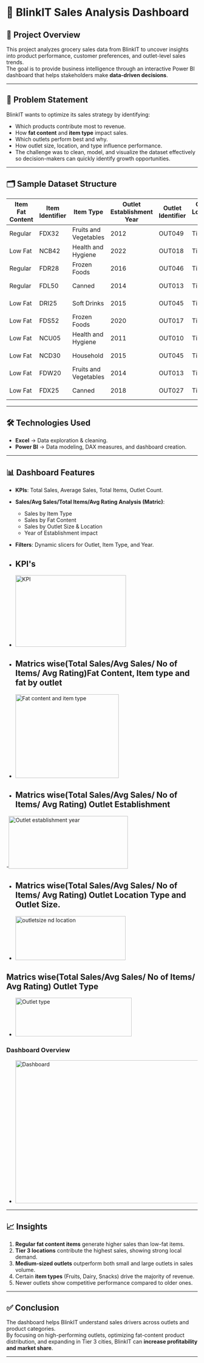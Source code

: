 # 🛒 BlinkIT Sales Analysis Dashboard  

## 📌 Project Overview  
This project analyzes grocery sales data from BlinkIT to uncover insights into product performance, customer preferences, and outlet-level sales trends.  
The goal is to provide business intelligence through an interactive Power BI dashboard that helps stakeholders make **data-driven decisions**.  

---

## 🎯 Problem Statement  
BlinkIT wants to optimize its sales strategy by identifying:  
- Which products contribute most to revenue.  
- How **fat content** and **item type** impact sales.  
- Which outlets perform best and why.  
- How outlet size, location, and type influence performance.
- The challenge was to clean, model, and visualize the dataset effectively so decision-makers can quickly identify growth opportunities.

---

## 🗂 Sample Dataset Structure  

| Item Fat Content | Item Identifier | Item Type            | Outlet Establishment Year | Outlet Identifier | Outlet Location Type | Outlet Size | Outlet Type           | Item Visibility | Item Weight | Sales    | Rating |
|------------------|-----------------|----------------------|---------------------------|------------------|----------------------|-------------|-----------------------|----------------|-------------|----------|--------|
| Regular          | FDX32           | Fruits and Vegetables| 2012                      | OUT049           | Tier 1               | Medium      | Supermarket Type1     | 0.1000135      | 15.1        | 145.4786 | 5      |
| Low Fat          | NCB42           | Health and Hygiene   | 2022                      | OUT018           | Tier 3               | Medium      | Supermarket Type2     | 0.008596051    | 11.8        | 115.3492 | 5      |
| Regular          | FDR28           | Frozen Foods         | 2016                      | OUT046           | Tier 1               | Small       | Supermarket Type1     | 0.025896485    | 13.85       | 165.021  | 5      |
| Regular          | FDL50           | Canned               | 2014                      | OUT013           | Tier 3               | High        | Supermarket Type1     | 0.042277867    | 12.15       | 126.5046 | 5      |
| Low Fat          | DRI25           | Soft Drinks          | 2015                      | OUT045           | Tier 2               | Small       | Supermarket Type1     | 0.033970195    | 19.6        | 55.1614  | 5      |
| Low Fat          | FDS52           | Frozen Foods         | 2020                      | OUT017           | Tier 2               | Small       | Supermarket Type1     | 0.005505481    | 8.89        | 102.4016 | 5      |
| Low Fat          | NCU05           | Health and Hygiene   | 2011                      | OUT010           | Tier 3               | Small       | Grocery Store         | 0.098312421    | 11.8        | 81.4618  | 5      |
| Low Fat          | NCD30           | Household            | 2015                      | OUT045           | Tier 2               | Small       | Supermarket Type1     | 0.026903714    | 19.7        | 96.0726  | 5      |
| Low Fat          | FDW20           | Fruits and Vegetables| 2014                      | OUT013           | Tier 3               | High        | Supermarket Type1     | 0.024129332    | 20.75       | 124.173  | 5      |
| Low Fat          | FDX25           | Canned               | 2018                      | OUT027           | Tier 3               | Medium      | Supermarket Type3     | 0.101561568    | —           | 181.9292 | 5      |


---

## 🛠️ Technologies Used  
- **Excel** → Data exploration & cleaning.  
- **Power BI** → Data modeling, DAX measures, and dashboard creation.  

---

## 📊 Dashboard Features  
- **KPIs**: Total Sales, Average Sales, Total Items, Outlet Count.  
- **Sales/Avg Sales/Total Items/Avg Rating Analysis (Matric)**:  
  - Sales by Item Type  
  - Sales by Fat Content  
  - Sales by Outlet Size & Location  
  - Year of Establishment impact  
- **Filters**: Dynamic slicers for Outlet, Item Type, and Year.

- ## KPI's 
- <img width="291" height="189" alt="KPI" src="https://github.com/user-attachments/assets/4c82a03b-329f-4ebc-be8c-b9928203b723" />

- ## Matrics wise(Total Sales/Avg Sales/ No of Items/ Avg Rating)Fat Content, Item type and fat by outlet
- <img width="272" height="221" alt="Fat content and item type" src="https://github.com/user-attachments/assets/4792d01e-64e9-4d39-a573-2e2c57dddb76" />

- ## Matrics wise(Total Sales/Avg Sales/ No of Items/ Avg Rating) Outlet Establishment
-<img width="314" height="139" alt="Outlet establishment year" src="https://github.com/user-attachments/assets/1994629f-4ed0-41e1-bfa8-d0c5a4d94c75" />

- ## Matrics wise(Total Sales/Avg Sales/ No of Items/ Avg Rating) Outlet Location Type and Outlet Size.
- <img width="290" height="116" alt="outletsize nd location" src="https://github.com/user-attachments/assets/a8d09f0f-9dd7-4571-be42-ec9452b2693b" />

## Matrics wise(Total Sales/Avg Sales/ No of Items/ Avg Rating) Outlet Type
- <img width="306" height="102" alt="Outlet type" src="https://github.com/user-attachments/assets/e79fbe17-fb87-4a22-9e60-314ca6537717" />

### Dashboard Overview
- <img width="698" height="377" alt="Dashboard" src="https://github.com/user-attachments/assets/e0cca8e4-9d24-4f76-ad8e-fd3910850ebd" />

---

## 📈 Insights  
1. **Regular fat content items** generate higher sales than low-fat items.  
2. **Tier 3 locations** contribute the highest sales, showing strong local demand.  
3. **Medium-sized outlets** outperform both small and large outlets in sales volume.  
4. Certain **item types** (Fruits, Dairy, Snacks) drive the majority of revenue.  
5. Newer outlets show competitive performance compared to older ones.  

---

## ✅ Conclusion  
The dashboard helps BlinkIT understand sales drivers across outlets and product categories.  
By focusing on high-performing outlets, optimizing fat-content product distribution, and expanding in Tier 3 cities, BlinkIT can **increase profitability and market share**.  

---


